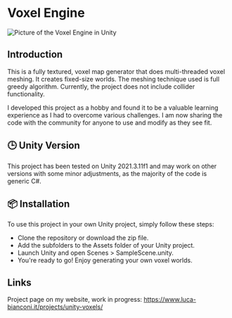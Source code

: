 # Voxel Engine
![Picture of the Voxel Engine in Unity](https://www.luca-bianconi.it/projects/unity-voxels/img/vxe.png)

## Introduction
This is a fully textured, voxel map generator that does multi-threaded voxel meshing. It creates fixed-size worlds. The meshing technique used is full greedy algorithm. Currently, the project does not include collider functionality.

I developed this project as a hobby and found it to be a valuable learning experience as I had to overcome various challenges. I am now sharing the code with the community for anyone to use and modify as they see fit.

## 🕒 Unity Version
This project has been tested on Unity 2021.3.11f1 and may work on other versions with some minor adjustments, as the majority of the code is generic C#.

## 📦 Installation
To use this project in your own Unity project, simply follow these steps:

- Clone the repository or download the zip file.
- Add the subfolders to the Assets folder of your Unity project.
- Launch Unity and open Scenes > SampleScene.unity.
- You're ready to go! Enjoy generating your own voxel worlds.

## Links
Project page on my website, work in progress: https://www.luca-bianconi.it/projects/unity-voxels/
